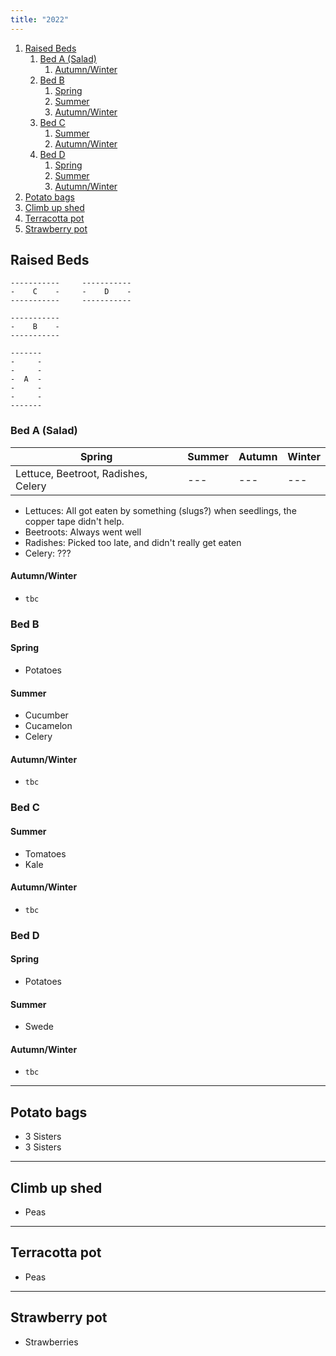 ```yaml
---
title: "2022"
---
```


1. [Raised Beds](#raised-beds)
   1. [Bed A (Salad)](#bed-a-salad)
      1. [Autumn/Winter](#autumnwinter)
   2. [Bed B](#bed-b)
      1. [Spring](#spring)
      2. [Summer](#summer)
      3. [Autumn/Winter](#autumnwinter-1)
   3. [Bed C](#bed-c)
      1. [Summer](#summer-1)
      2. [Autumn/Winter](#autumnwinter-2)
   4. [Bed D](#bed-d)
      1. [Spring](#spring-1)
      2. [Summer](#summer-2)
      3. [Autumn/Winter](#autumnwinter-3)
2. [Potato bags](#potato-bags)
3. [Climb up shed](#climb-up-shed)
4. [Terracotta pot](#terracotta-pot)
5. [Strawberry pot](#strawberry-pot)

## Raised Beds

```text
-----------     -----------
-    C    -     -    D    -
-----------     -----------

-----------
-    B    -
-----------

-------
-     -
-     -
-  A  -
-     -
-     -
-------
```

### Bed A (Salad)

| Spring | Summer | Autumn | Winter |
| --- | --- | --- | --- |
| Lettuce, Beetroot, Radishes, Celery | --- | --- | --- |

- Lettuces: All got eaten by something (slugs?) when seedlings, the copper tape didn't help.
- Beetroots: Always went well
- Radishes: Picked too late, and didn't really get eaten
- Celery: ???

#### Autumn/Winter

- `tbc`

### Bed B

#### Spring

- Potatoes

#### Summer

- Cucumber
- Cucamelon
- Celery

#### Autumn/Winter

- `tbc`

### Bed C

#### Summer

- Tomatoes
- Kale

#### Autumn/Winter

- `tbc`

### Bed D

#### Spring

- Potatoes

#### Summer

- Swede

#### Autumn/Winter

- `tbc`

---

## Potato bags

- 3 Sisters
- 3 Sisters

---

## Climb up shed

- Peas

---

## Terracotta pot

- Peas

---

## Strawberry pot

- Strawberries
